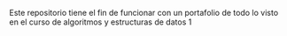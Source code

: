 Este repositorio tiene el fin de funcionar con un portafolio de todo lo visto en el curso de algoritmos y estructuras de datos 1
